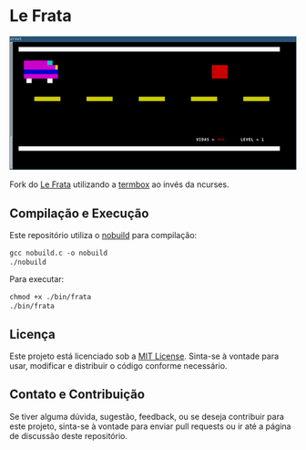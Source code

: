 # Le Frata

![](https://github.com/alexandreboutrik/lefrata-tb/blob/main/media/GIF.gif)

Fork do [Le Frata](https://github.com/LeFrata/lefrata-cbp) utilizando a [termbox](https://github.com/sanko/termbox2.c) ao invés da ncurses.

## Compilação e Execução

Este repositório utiliza o [nobuild](https://github.com/tsoding/nobuild) para compilação:

```
gcc nobuild.c -o nobuild  
./nobuild  
```

Para executar:

```
chmod +x ./bin/frata  
./bin/frata
```

## Licença

Este projeto está licenciado sob a [MIT License](https://opensource.org/licenses/MIT). Sinta-se à vontade para usar, modificar e distribuir o código conforme necessário.

## Contato e Contribuição

Se tiver alguma dúvida, sugestão, feedback, ou se deseja contribuir para este projeto, sinta-se à vontade para enviar pull requests ou ir até a página de discussão deste repositório.

